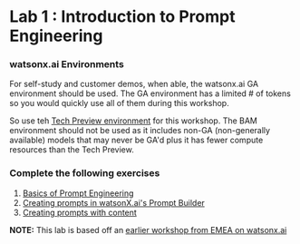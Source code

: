 # Lab 1 : Introduction to Prompt Engineering

### watsonx.ai Environments
For self-study and customer demos, when able, the watsonx.ai GA environment should be used.  The GA environment has a limited # of tokens so you would quickly use all of them during this workshop. 

So use teh [Tech Preview environment](https://workbench.res.ibm.com/) for this workshop. The BAM environment should not be used as it includes non-GA (non-generally available) models that may never be GA'd plus it has fewer compute resources than the Tech Preview.

### Complete the following exercises
1. [Basics of Prompt Engineering](./prompt-engineering/prompt-engineering-basics.md)
2. [Creating prompts in watsonX.ai's Prompt Builder](./prompt-engineering/prompt-engineering-exercises.md)
3. [Creating prompts with content](./prompt-engineering/prompt-with-content-exercises.md)

**NOTE:** This lab is based off an [earlier workshop from EMEA on watsonx.ai](https://github.ibm.com/ClientEngineering/generative-ai-emea)
